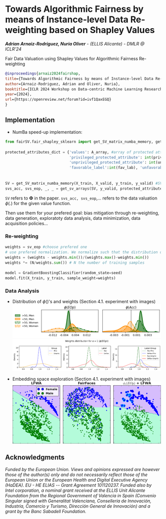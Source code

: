 
# Towards Algorithmic Fairness by means of Instance-level Data Re-weighting based on Shapley Values

***Adrian Arnaiz-Rodríguez, Nuria Oliver*** - *(ELLIS Alicante)* - *DMLR @ ICLR'24*

Fair Data Valuation using Shapley Values for Algorithmic Fairness Re-weighting

```bibtex
@inproceedings{arnaiz2024fairshap,
title={Towards Algorithmic Fairness by means of Instance-level Data Re-weighting based on Shapley Values},
author={Arnaiz-Rodriguez, Adrian and Oliver, Nuria},
booktitle={ICLR 2024 Workshop on Data-centric Machine Learning Research (DMLR): Harnessing Momentum for Science},
year={2024},
url={https://openreview.net/forum?id=ivf1QaxEGQ}
}
```


## Implementation

* NumBa speed-up implementation:
```python
from fairSV.fair_shapley_sklearn import get_SV_matrix_numba_memory, get_sv_arrays

protected_attributes_dict = {'values': A_array, #array of protected attributes,
                             'privileged_protected_attribute': int(priv_attr), #id privileged
                             'unprivileged_protected_attribute': int(unpriv_attr), #id unprivileged
                             'favorable_label':int(fav_lab), 'unfavorable_label':int(unfav_lab)} #id favorable and unfavorable label


SV = get_SV_matrix_numba_memory(X_train, X_valid, y_train, y_valid) #SV Matrix
svs_acc, svs_eop, _, _ = get_sv_arrays(SV, y_valid, protected_attributes_dict, 'all')
```
`SV` refers to $\mathbf{\Phi}$ in the paper. `svs_acc, svs_eop`,... refers to the data valuation $\phi(.)$ for the given value function.

Then use them for your prefered goal: bias mitigation through re-weighting, data generation, exploratoty data analysis, data minimization, data acquisition policies...

### Re-weighting

```python
weights = sv_eop #choose prefered one
# use prefered normalization. We normalize such that the distribution of weights has mean 1 (they sum up to the number of training samples)
weights = (weights - weights.min())/(weights.max()-weights.min())
weights *= (N/weights.sum()) # N the number of training samples

model = GradientBoostingClassifier(random_state=seed)
model.fit(X_train, y_train, sample_weight=weights)
```


### Data Analysis

* Distribution of $\phi()$'s and weights (Section 4.1. experiment with images) 
![SV_EOp distribution](https://github.com/AdrianArnaiz/fair-shap/blob/main/figs/svs_hist_german_age.png "SV_EOp distribution")
![Distribution of Normalized SV_EOp for rewewighting](https://github.com/AdrianArnaiz/fair-shap/blob/main/figs/svs_weights_hist_german_age.png "Distribution of Normalized SV_EOp for rewewighting")


* Embedding space exploration (Section 4.1. experiment with images) 
![Embbeding space of LFWA, FairFace and LFWA with sizes proportinal to SVEop](https://github.com/AdrianArnaiz/fair-shap/blob/main/figs/SVimgembeddingBSUBSET.png "Embbeding space of LFWA, FairFace and LFWA with sizes proportinal to SVEop computed using FairFace as reference dataset")


## Acknowledgments

*Funded by the European Union. Views and opinions expressed are however those of the author(s) only and do not necessarily reflect those of the European Union or the European Health and Digital Executive Agency (HaDEA). EU - HE ELIAS -- Grant Agreement 101120237. Funded also by Intel corporation, a nominal grant received at the ELLIS Unit Alicante Foundation from the Regional Government of Valencia in Spain (Convenio Singular signed with Generalitat Valenciana, Conselleria de Innovación, Industria, Comercio y Turismo, Dirección General de Innovación) and a grant by the Banc Sabadell Foundation.*


